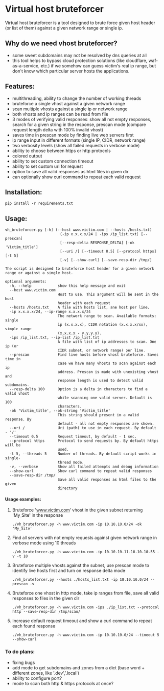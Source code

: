# Virtual host bruteforcer
Virtual host bruteforcer is a tool designed to brute force given host header (or list of them) against a given network range or single ip.

## Why do we need vhost bruteforcer?
 - some sweet subdomains may not be resolved by dns queries at all
 - this tool helps to bypass cloud protection solutions (like cloudflare, waf-as-a-service, etc.) if we somehow can guess victim's real ip range, but don't know which particular server hosts the applications.   

## Features:
 - multithreading, ability to change the number of working threads
 - bruteforce a single vhost against a given network range
 - scan multiple vhosts against a single ip or network range
 - both vhosts and ip ranges can be read from file
 - 3 modes of verifying valid responses: show all not empty responses, search for a given string in the response, prescan mode (compare request length delta with 100% invalid vhost)
 - saves time in prescan mode by finding live web servers first
 - ip range input in different formats (single IP, CIDR, network range)
 - two verbosity levels (show all failed requests in verbose mode)
 - ability to choose between https or http protocols
 - colored output
 - ability to set custom connection timeout
 - ability to set custom uri for request
 - option to save all valid responses as html files in given dir
 - can optionally show curl command to repeat each valid request

## Installation:
`pip install -r requirements.txt`

## Usage:
```
vh_bruteforcer.py [-h] (--host www.victim.com | --hosts /hosts.txt)
                         (-ip x.x.x.x/24 | -ips /ip_list.txt) [--prescan]
                         [--resp-delta RESPONSE_DELTA] [-ok 'Victim_title']
                         [--uri /] [--timeout 0.5] [--protocol https] [-t 5]
                         [-v] [--show-curl] [--save-resp-dir /tmp/]

The script is designed to bruteforce host header for a given network range or against a single host.

optional arguments:
  -h, --help            show this help message and exit
  --host www.victim.com
                        Host to use. This argument will be sent in the host
                        header with each request
  --hosts /hosts.txt    A file with hosts list, ane host per line.
  -ip x.x.x.x/24, --ip-range x.x.x.x/24
                        The network range to scan. Available formats: single
                        ip (x.x.x.x), CIDR notation (x.x.x.x/xx), simple range
                        (x.x.x.x - y.y.y.y).
  -ips /ip_list.txt, --ip-list /ip_list.txt
                        A file with list of ip addresses to scan. One ip (or
                        CIDR subnet, or network range) per line.
  --prescan             Find live hosts before vhost bruteforce. Saves time in
                        case we have many vhosts to scan against each ip
                        address. Prescan is made with unexisting vhost and
                        response length is used to detect valid subdomains.
  --resp-delta 100      Option is a delta in characters to find a valid vhost
                        while scanning one valid server. Default is 100
                        characters.
  -ok 'Victim_title', --ok-string 'Victim_title'
                        This string should present in a valid response. By
                        default - all not empty responses are shown.
  --uri /               Uri (path) to use in each request. By default - '/'
  --timeout 0.5         Request timeout, by default - 1 sec.
  --protocol https      Protocol to send requests by. By default https will be
                        used.
  -t 5, --threads 5     Number of threads. By default script works in single-
                        thread mode.
  -v, --verbose         Show all failed attempts and debug information
  --show-curl           Show curl command to repeat valid responses
  --save-resp-dir /tmp/
                        Save all valid responses as html files to the given
                        directory
```
#### Usage examples:
1. Bruteforce 'www.victim.com' vhost in the given subnet returning 'My_Site' in the response

    `./vh_bruteforcer.py -h www.victim.com -ip 10.10.10.0/24 -ok 'My_Site'`

2. Find all servers with not empty requests against given network range in verbose mode using 10 threads
    
    `./vh_bruteforcer.py -h www.victim.com -ip 10.10.10.11-10.10.10.55 -v -t 10`

3. Bruteforce multiple vhosts against the subnet, use prescan mode to identify live hosts first and turn on response delta mode
    
    `./vh_bruteforcer.py --hosts ./hosts_list.txt -ip 10.10.10.0/24 --prescan -v`

4. Bruteforce one vhost in http mode, take ip ranges from file, save all valid responses to files in the given dir
    
    `./vh_bruteforcer.py -h www.victim.com -ips ./ip_list.txt --protocol http --save-resp-dir /tmp/scan/`

5. Increase default request timeout and show a curl command to repeat each found response
    
    `./vh_bruteforcer.py -h www.victim.com -ip 10.10.10.0/24 --timeout 5 --show-curl`

 ### To do plans:
 - fixing bugs
 - add mode to get subdomains and zones from a dict (base word + different zones, like '.dev','.local')
 - ability to configure port?
 - mode to scan both http & https protocols at once?
